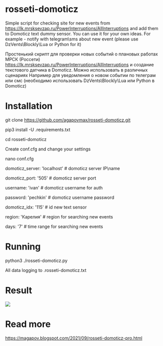 # rosseti-domoticz

Simple script for checking site for new events from https://lk.mrsksevzap.ru/PowerInterruptions/AllInterruptions and add them
to Domoticz text dummy sensor. You can use it for your own ideas.
For example - notify with telegram\sms about new event (please use DzVents\Blockly\Lua or Python for it)

Простенький скрипт для проверки новых событий о плановых работах МРСК (Россети) https://lk.mrsksevzap.ru/PowerInterruptions/AllInterruptions и создание
текстового датчика в Domoticz. Можно использовать в различных сценариях
Например для уведомления о новом событии по телеграм или смс (необходимо использовать DzVents\Blockly\Lua или Python в Domoticz)

# Installation

git clone https://github.com/agapovmax/rosseti-domoticz.git

pip3 install -U .requirements.txt

cd rosseti-domoticz

Create conf.cfg and change your settings 

nano conf.cfg

domoticz_server: 'localhost'  # domoticz server IP\name 

domoticz_port: '505'          # domoticz server port

username: 'ivan'              # domoticz username for auth

password: 'pechkin'           # domoticz username password

domoticz_idx: '115'           # id new text sensor

region: 'Карелия'             # region for searching new events

days: '7'                     # time range for searching new events

# Running
python3 ./rosseti-domoticz.py

All data logging to .rosseti-domoticz.txt

# Result 
![](https://1.bp.blogspot.com/-ZX85M8ZF3OY/YUys9Fa7XGI/AAAAAAAAeFo/mN2NMGlohLoG5lWHYVbFtD4D1WbXEjCmwCLcBGAsYHQ/w400-h295/Add-text-sensor-new.JPG)
# Read more 
https://magapov.blogspot.com/2021/09/rosseti-domoticz-pro.html
